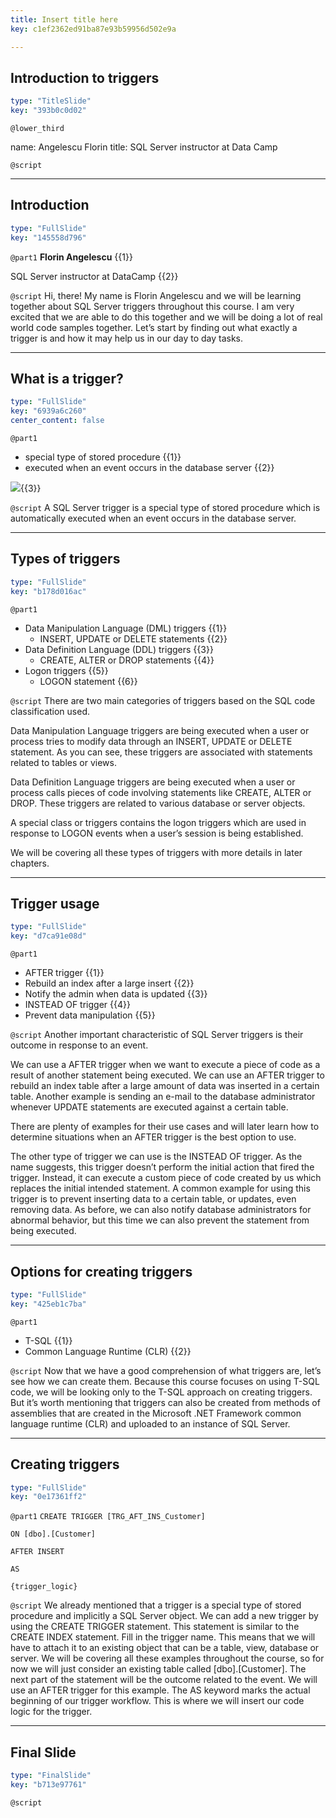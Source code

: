 ```yaml
---
title: Insert title here
key: c1ef2362ed91ba87e93b59956d502e9a

---
```

## Introduction to triggers

```yaml
type: "TitleSlide"
key: "393b0c0d02"
```

`@lower_third`

name: Angelescu Florin
title: SQL Server instructor at Data Camp


`@script`



---
## Introduction

```yaml
type: "FullSlide"
key: "145558d796"
```

`@part1`
**Florin Angelescu** {{1}}

SQL Server instructor at DataCamp {{2}}


`@script`
Hi, there! My name is Florin Angelescu and we will be learning together about SQL Server triggers throughout this course.
I am very excited that we are able to do this together and we will be doing a lot of real world code samples together.
Let’s start by finding out what exactly a trigger is and how it may help us in our day to day tasks.


---
## What is a trigger?

```yaml
type: "FullSlide"
key: "6939a6c260"
center_content: false
```

`@part1`
- special type of stored procedure {{1}}
- executed when an event occurs in the database server {{2}}

![](https://assets.datacamp.com/production/repositories/4318/datasets/43c9cd0417c458ac6010f1ccc221ef7d7edb0a46/datacamp_trigger_explanation.png){{3}}


`@script`
A SQL Server trigger is a special type of stored procedure which is automatically executed when an event occurs in the database server.


---
## Types of triggers

```yaml
type: "FullSlide"
key: "b178d016ac"
```

`@part1`
- Data Manipulation Language (DML) triggers {{1}}
   - INSERT, UPDATE or DELETE statements {{2}}
- Data Definition Language (DDL) triggers {{3}}
   - CREATE, ALTER or DROP statements {{4}}
- Logon triggers {{5}}
   - LOGON statement {{6}}


`@script`
There are two main categories of triggers based on the SQL code classification used.

Data Manipulation Language triggers are being executed when a user or process tries to modify data through an INSERT, UPDATE or DELETE statement. As you can see, these triggers are associated with statements related to tables or views.

Data Definition Language triggers are being executed when a user or process calls pieces of code involving statements like CREATE, ALTER or DROP. These triggers are related to various database or server objects.

A special class or triggers contains the logon triggers which are used in response to LOGON events when a user’s session is being established.

We will be covering all these types of triggers with more details in later chapters.


---
## Trigger usage

```yaml
type: "FullSlide"
key: "d7ca91e08d"
```

`@part1`
- AFTER trigger {{1}}
 - Rebuild an index after a large insert {{2}}
 - Notify the admin when data is updated {{3}}
- INSTEAD OF trigger {{4}}
 - Prevent data manipulation {{5}}


`@script`
Another important characteristic of SQL Server triggers is their outcome in response to an event.

We can use a AFTER trigger when we want to execute a piece of code as a result of another statement being executed.
We can use an AFTER trigger to rebuild an index table after a large amount of data was inserted in a certain table.
Another example is sending an e-mail to the database administrator whenever UPDATE statements are executed against a certain table.

There are plenty of examples for their use cases and will later learn how to determine situations when an AFTER trigger is the best option to use.

The other type of trigger we can use is the INSTEAD OF trigger. As the name suggests, this trigger doesn’t perform the initial action that fired the trigger. Instead, it can execute a custom piece of code created by us which replaces the initial intended statement.
A common example for using this trigger is to prevent inserting data to a certain table, or updates, even removing data.
As before, we can also notify database administrators for abnormal behavior, but this time we can also prevent the statement from being executed.


---
## Options for creating triggers

```yaml
type: "FullSlide"
key: "425eb1c7ba"
```

`@part1`
- T-SQL {{1}}
- Common Language Runtime (CLR) {{2}}


`@script`
Now that we have a good comprehension of what triggers are, let’s see how we can create them.
Because this course focuses on using T-SQL code, we will be looking only to the T-SQL approach on creating triggers.
But it’s worth mentioning that triggers can also be created from methods of assemblies that are created in the Microsoft .NET Framework common language runtime (CLR) and uploaded to an instance of SQL Server.


---
## Creating triggers

```yaml
type: "FullSlide"
key: "0e17361ff2"
```

`@part1`
`CREATE TRIGGER [TRG_AFT_INS_Customer]`

`ON [dbo].[Customer]`

`AFTER INSERT`

`AS`

`{trigger_logic}`


`@script`
We already mentioned that a trigger is a special type of stored procedure and implicitly a SQL Server object.
We can add a new trigger by using the CREATE TRIGGER statement. This statement is similar to the CREATE INDEX statement. Fill in the trigger name.
This means that we will have to attach it to an existing object that can be a table, view, database or server.
We will be covering all these examples throughout the course, so for now we will just consider an existing table called [dbo].[Customer].
The next part of the statement will be the outcome related to the event. We will use an AFTER trigger for this example.
The AS keyword marks the actual beginning of our trigger workflow. This is where we will insert our code logic for the trigger.


---
## Final Slide

```yaml
type: "FinalSlide"
key: "b713e97761"
```

`@script`


